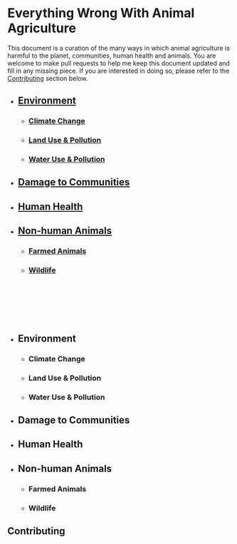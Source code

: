# Everything Wrong With Animal Agriculture

This document is a curation of the many ways in which animal agriculture is harmful to the planet, communities, human health and animals. You are welcome to make pull requests to help me keep this document updated and fill in any missing piece. If you are interested in doing so, please refer to the [Contributing](#contributing) section below.

- ## [Environment](#env)
  - ### [Climate Change](#climate)
  - ### [Land Use & Pollution](#land-use)
  - ### [Water Use & Pollution](#water-use)
- ## [Damage to Communities](#comm)
- ## [Human Health](#health)
- ## [Non-human Animals](#non-human)

  - ### [Farmed Animals](#farmed)
  - ### [Wildlife](#wildlife)
  <!-- - ### [Lab Animals]() //-->

 <br />
 <br />
 <br />
 <br />
 <br />

- ## <a name="env"></a>Environment
  - ### <a name="climate"></a>Climate Change
  - ### <a name="land-use"></a>Land Use & Pollution
  - ### <a name="water-use"></a>Water Use & Pollution
- ## <a name="coom"></a>Damage to Communities

- ## <a name="health"></a>Human Health
- ## <a name="non-human"></a>Non-human Animals
  - ### <a name="farmed"></a>Farmed Animals
  - ### <a name="wildlife"></a>Wildlife
  <!-- - ### <a name=""></a>Lab Animals //-->

## Contributing
